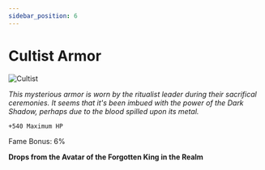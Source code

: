 ```yaml
---
sidebar_position: 6
---
```


# Cultist Armor

![Cultist](https://vwiki.valorserver.com/api/item/picture/cultist%20armor)

<i>This mysterious armor is worn by the ritualist leader during their sacrifical ceremonies. It seems that it's been imbued with the power of the Dark Shadow, perhaps due to the blood spilled upon its metal.</i>

    +540 Maximum HP
    
Fame Bonus: 6%

**Drops from the Avatar of the Forgotten King in the Realm**
